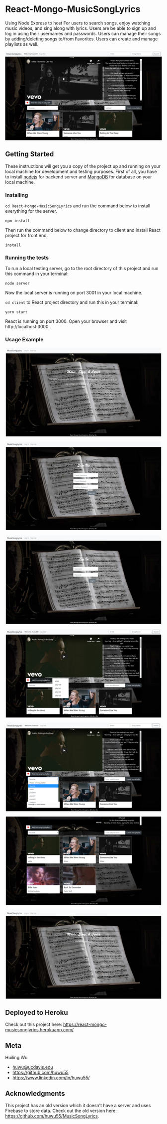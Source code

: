 # React-Mongo-MusicSongLyrics

Using Node Express to host For users to search songs, enjoy watching music videos, and sing along with lyrics. Users are be able to sign up and log in using their usernames and passwords. Users can manage their songs by adding/deleting songs to/from Favorites. Users can create and manage playlists as well.

![MusicSongLyrics logged in photo](photo/logedin.png)

## Getting Started
These instructions will get you a copy of the project up and running on your local machine for development and testing purposes. First of all, you have to install [nodejs](https://nodejs.org/en/) for backend server and [MongoDB](https://www.mongodb.com/) for database on your local machine. 

### Installing
`cd React-Mongo-MusicSongLyrics` and run the command below to install everything for the server.
```
npm install
```
Then run the command below to change directory to client and install React project for front end.
```
install
```

### Running the tests
To run a local testing server, go to the root directory of this project and run this command in your terminal:
```
node server
```
Now the local server is running on port 3001 in your local machine.

`cd client` to React project directory and run this in your terminal:
```
yarn start
```
React is running on port 3000. Open your browser and visit http://localhost:3000.

### Usage Example

<p align="center">
  <img width="500" height="284" src="./photo/cover.png" alt="MusicSongLyrics Cover page">
</p>

<p align="center">
  <img width="500" height="284" src="./photo/signup.png" alt="MusicSongLyrics sign up page">
</p>

<p align="center">
  <img width="500" height="284" src="./photo/login.png" alt="MusicSongLyrics login page">
</p>

<p align="center">
  <img width="500" height="284" src="./photo/addToPlaylist.png" alt="MusicSongLyrics add to playlist">
</p>

<p align="center">
  <img width="500" height="284" src="./photo/selectPlaylist.png" alt="MusicSongLyrics select playlist">
</p>

<p align="center">
  <img width="500" height="284" src="./photo/favorite.png" alt="MusicSongLyrics Favorites">
</p>

<p align="center">
  <img width="500" height="284" src="./photo/logout.png" alt="MusicSongLyrics logged out">
</p>

## Deployed to Heroku
Check out this project here: https://react-mongo-musicsonglyrics.herokuapp.com/

## Meta

Huiling Wu 
* huwu@ucdavis.edu
* https://github.com/huwu55
* https://www.linkedin.com/in/huwu55/

## Acknowledgments

This project has an old version which it doesn't have a server and uses Firebase to store data. 
Check out the old version here: https://github.com/huwu55/MusicSongLyrics.